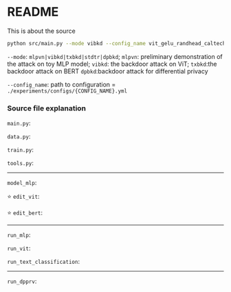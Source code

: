 #  README
This is about the source

```bash
python src/main.py --mode vibkd --config_name vit_gelu_randhead_caltech
```

`--mode`: `mlpvn|vibkd|txbkd|stdtr|dpbkd`; `mlpvn`: preliminary demonstration of the attack on toy MLP model; 
`vibkd`: the backdoor attack on ViT; `txbkd`:the backdoor attack on BERT  `dpbkd`:backdoor attack for differential privacy

`--config_name`: path to configuration = `./experiments/configs/{CONFIG_NAME}.yml`


### Source file explanation
`main.py`:

`data.py`:

`train.py`:

`tools.py`:

*****
`model_mlp`: 

⭐️ `edit_vit`:

⭐️ `edit_bert`:

*****
`run_mlp`:

`run_vit`:

`run_text_classification`:

****

`run_dpprv`:
